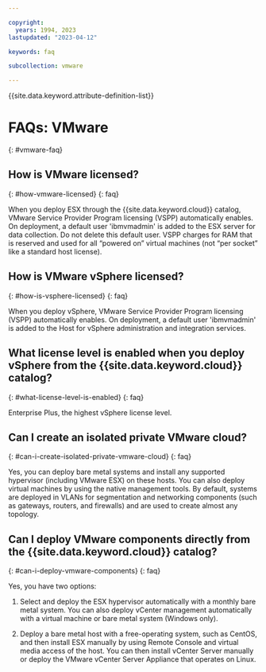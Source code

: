 ```yaml
---

copyright:
  years: 1994, 2023
lastupdated: "2023-04-12"

keywords: faq

subcollection: vmware

---
```


{{site.data.keyword.attribute-definition-list}}

# FAQs: VMware
{: #vmware-faq}

## How is VMware licensed?
{: #how-vmware-licensed}
{: faq}

When you deploy ESX through the {{site.data.keyword.cloud}} catalog, VMware Service Provider Program licensing (VSPP) automatically enables. On deployment, a default user 'ibmvmadmin' is added to the ESX server for data collection. Do not delete this default user. VSPP charges for RAM that is reserved and used for all “powered on” virtual machines (not “per socket” like a standard host license).

## How is VMware vSphere licensed?
{: #how-is-vsphere-licensed}
{: faq}

When you deploy vSphere, VMware Service Provider Program licensing (VSPP) automatically enables. On deployment, a default user 'ibmvmadmin' is added to the Host for vSphere administration and integration services.

## What license level is enabled when you deploy vSphere from the {{site.data.keyword.cloud}} catalog?
{: #what-license-level-is-enabled}
{: faq}

Enterprise Plus, the highest vSphere license level.

## Can I create an isolated private VMware cloud?
{: #can-i-create-isolated-private-vmware-cloud}
{: faq}

Yes, you can deploy bare metal systems and install any supported hypervisor (including VMware ESX) on these hosts. You can also deploy virtual machines by using the native management tools. By default, systems are deployed in VLANs for segmentation and networking components (such as gateways, routers, and firewalls) and are used to create almost any topology.

## Can I deploy VMware components directly from the {{site.data.keyword.cloud}} catalog?
{: #can-i-deploy-vmware-components}
{: faq}

Yes, you have two options:

1. Select and deploy the ESX hypervisor automatically with a monthly bare metal system. You can also deploy vCenter management automatically with a virtual machine or bare metal system (Windows only).

2. Deploy a bare metal host with a free-operating system, such as CentOS, and then install ESX manually by using Remote Console and virtual media access of the host. You can then install vCenter Server manually or deploy the VMware vCenter Server Appliance that operates on Linux.
